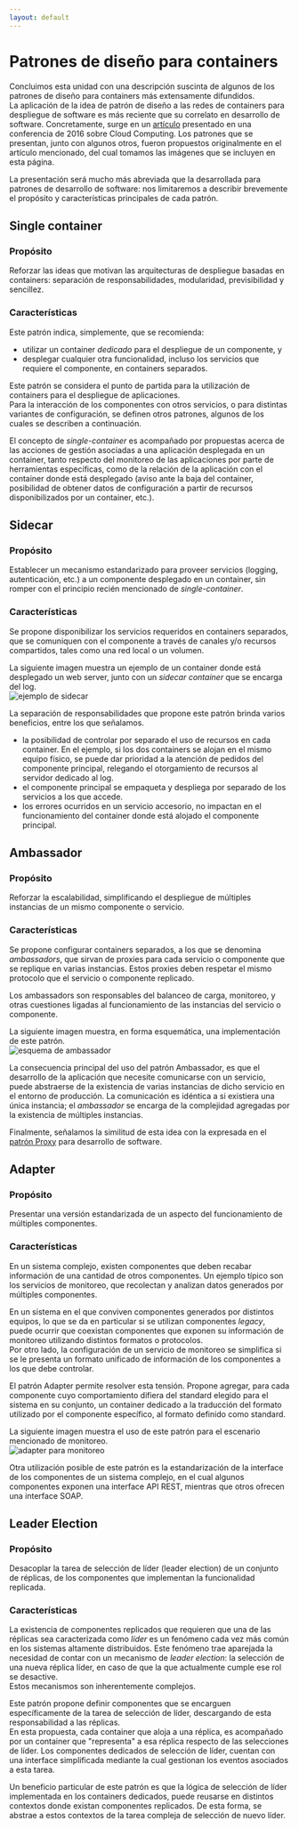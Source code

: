 ```yaml
---
layout: default
---
```


# Patrones de diseño para containers
Concluimos esta unidad con una descripción suscinta de algunos de los patrones de diseño para containers más extensamente difundidos.  
La aplicación de la idea de patrón de diseño a las redes de containers para despliegue de software es más reciente que su correlato en desarrollo de software. 
Concretamente, surge en un [artículo](https://www.usenix.org/conference/hotcloud16/workshop-program/presentation/burns) presentado en una conferencia de 2016 sobre Cloud Computing.
Los patrones que se presentan, junto con algunos otros, fueron propuestos originalmente en el artículo mencionado, del cual tomamos las imágenes que se incluyen en esta página.

La presentación será mucho más abreviada que la desarrollada para patrones de desarrollo de software: nos limitaremos a describir brevemente el propósito y características principales de cada patrón.


## Single container

### Propósito
Reforzar las ideas que motivan las arquitecturas de despliegue basadas en containers: separación de responsabilidades, modularidad, previsibilidad y sencillez.

### Características
Este patrón indica, simplemente, que se recomienda:
- utilizar un container _dedicado_ para el despliegue de un componente, y 
- desplegar cualquier otra funcionalidad, incluso los servicios que requiere el componente, en containers separados.

Este patrón se considera el punto de partida para la utilización de containers para el despliegue de aplicaciones.  
Para la interacción de los componentes con otros servicios, o para distintas variantes de configuración, se definen otros patrones, algunos de los cuales se describen a continuación.

El concepto de _single-container_ es acompañado por propuestas acerca de las  acciones de gestión asociadas a una aplicación desplegada en un container, tanto respecto del monitoreo de las aplicaciones por parte de herramientas específicas, como de la relación de la aplicación con el container donde está desplegado (aviso ante la baja del container, posibilidad de obtener datos de configuración a partir de recursos disponibilizados por un container, etc.).


## Sidecar

### Propósito
Establecer un mecanismo estandarizado para proveer servicios (logging, autenticación, etc.) a un componente desplegado en un container, sin romper con el principio recién mencionado de _single-container_.

### Características
Se propone disponibilizar los servicios requeridos en containers separados, que se comuniquen con el componente a través de canales y/o recursos compartidos, tales como una red local o un volumen.

La siguiente imagen muestra un ejemplo de un container donde está desplegado un web server, junto con un _sidecar container_ que se encarga del log.  
![ejemplo de sidecar](./images/sidecar.png) 

La separación de responsabilidades que propone este patrón brinda varios beneficios, entre los que señalamos.
- la posibilidad de controlar por separado el uso de recursos en cada container. En el ejemplo, si los dos containers se alojan en el mismo equipo físico, se puede dar prioridad a la atención de pedidos del componente principal, relegando el otorgamiento de recursos al servidor dedicado al log.
- el componente principal se empaqueta y despliega por separado de los servicios a los que accede.
- los errores ocurridos en un servicio accesorio, no impactan en el funcionamiento del container donde está alojado el componente principal.

## Ambassador

### Propósito
Reforzar la escalabilidad, simplificando el despliegue de múltiples instancias de un mismo componente o servicio.

### Características
Se propone configurar containers separados, a los que se denomina _ambassadors_, que sirvan de proxies para cada servicio o componente que se replique en varias instancias. 
Estos proxies deben respetar el mismo protocolo que el servicio o componente replicado.  

Los ambassadors son responsables del balanceo de carga, monitoreo, y otras cuestiones ligadas al funcionamiento de las instancias del servicio o componente.

La siguiente imagen muestra, en forma esquemática, una implementación de este patrón.  
![esquema de ambassador](./images/ambassador.png) 

La consecuencia principal del uso del patrón Ambassador, es que el desarrollo de la aplicación que necesite comunicarse con un servicio, puede abstraerse de la existencia de varias instancias de dicho servicio en el entorno de producción. La comunicación es idéntica a si existiera una única instancia; el _ambassador_ se encarga de la complejidad agregadas por la existencia de múltiples instancias.

Finalmente, señalamos la similitud de esta idea con la expresada en el [patrón Proxy](../patrones-desarrollo-software/proxy.md) para desarrollo de software. 



## Adapter

### Propósito
Presentar una versión estandarizada de un aspecto del funcionamiento de múltiples componentes.

### Características
En un sistema complejo, existen componentes que deben recabar información de una cantidad de otros componentes. Un ejemplo típico son los servicios de monitoreo, que recolectan y analizan datos generados por múltiples componentes.

En un sistema en el que conviven componentes generados por distintos equipos, lo que se da en particular si se utilizan componentes _legacy_, puede ocurrir que coexistan componentes que exponen su información de monitoreo utilizando distintos formatos o protocolos.  
Por otro lado, la configuración de un servicio de monitoreo se simplifica si se le presenta un formato unificado de información de los componentes a los que debe controlar.

El patrón Adapter permite resolver esta tensión. 
Propone agregar, para cada componente cuyo comportamiento difiera del standard elegido para el sistema en su conjunto, un container dedicado a la traducción del formato utilizado por el componente específico, al formato definido como standard.

La siguiente imagen muestra el uso de este patrón para el escenario mencionado de monitoreo.  
![adapter para monitoreo](./images/adapter.png) 

Otra utilización posible de este patrón es la estandarización de la interface de los componentes de un sistema complejo, en el cual algunos componentes exponen una interface API REST, mientras que otros ofrecen una interface SOAP.


## Leader Election

### Propósito
Desacoplar la tarea de selección de líder (leader election) de un conjunto de réplicas, de los componentes que implementan la funcionalidad replicada.

### Características
La existencia de componentes replicados que requieren que una de las réplicas sea caracterizada como _líder_ es un fenómeno cada vez más común en los sistemas altamente distribuidos.
Este fenómeno trae aparejada la necesidad de contar con un mecanismo de _leader election_: la selección de una nueva réplica líder, en caso de que la que actualmente cumple ese rol se desactive.  
Estos mecanismos son inherentemente complejos.

Este patrón propone definir componentes que se encarguen específicamente de la tarea de selección de líder, descargando de esta responsabilidad a las réplicas.  
En esta propuesta, cada container que aloja a una réplica, es acompañado por un container que "representa" a esa réplica respecto de las selecciones de líder. 
Los componentes dedicados de selección de líder, cuentan con una interface simplificada mediante la cual gestionan los eventos asociados a esta tarea.

Un beneficio particular de este patrón es que la lógica de selección de líder implementada en los containers dedicados, puede reusarse en distintos contextos donde existan componentes replicados. De esta forma, se abstrae a estos contextos de la tarea compleja de selección de nuevo líder.